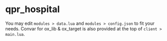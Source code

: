 # qpr_hospital
You may edit `modules > data.lua` and `modules > config.json` to fit your needs. Convar for ox_lib & ox_target is also provided at the top of `client > main.lua`.